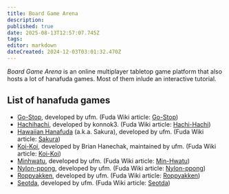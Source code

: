 ```yaml
---
title: Board Game Arena
description: 
published: true
date: 2025-08-13T12:57:07.745Z
tags: 
editor: markdown
dateCreated: 2024-12-03T03:01:32.470Z
---
```


_Board Game Arena_ is an online multiplayer tabletop game platform that also hosts a lot of hanafuda games. Most of them inlude an interactive tutorial.

## List of hanafuda games
* [Go-Stop](https://boardgamearena.com/gamepanel?game=gostop), developed by ufm. (Fuda Wiki article: [Go-Stop](/en/hanafuda/games/go-stop))
* [Hachihachi](https://boardgamearena.com/gamepanel?game=eightyeight), developed by konnok3. (Fuda Wiki article: [Hachi-Hachi](/en/hanafuda/games/hachi-hachi))
* [Hawaiian Hanafuda](https://boardgamearena.com/gamepanel?game=sakura) (a.k.a. Sakura), developed by ufm. (Fuda Wiki article: [Sakura](/en/hanafuda/games/sakura))
* [Koi-Koi](https://boardgamearena.com/gamepanel?game=koikoi), developed by Brian Hanechak, maintained by ufm. (Fuda Wiki article: [Koi-Koi](/en/hanafuda/games/koi-koi))
* [Minhwatu](https://boardgamearena.com/gamepanel?game=minhwatu), developed by ufm. (Fuda Wiki article: [Min-Hwatu](/en/hanafuda/games/minhwatu))
* [Nylon-ppong](https://boardgamearena.com/gamepanel?game=nylonppong), developed by ufm. (Fuda Wiki article: [Nylon-ppong](/en/hanafuda/games/nylon-ppong))
* [Roppyakken](https://boardgamearena.com/gamepanel?game=roppyakken), developed by ufm. (Fuda Wiki article: [Roppyakken](/en/hanafuda/games/roppyakken))
* [Seotda](https://boardgamearena.com/gamepanel?game=seotda), developed by ufm. (Fuda Wiki article: [Seotda](/en/hanafuda/games/seotda))